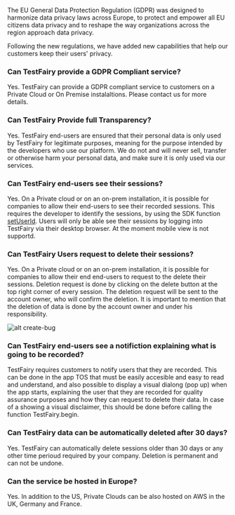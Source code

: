 The EU General Data Protection Regulation (GDPR) was designed to harmonize data privacy laws across Europe, to protect and empower all EU citizens data privacy and to reshape the way organizations across the region approach data privacy. 

Following the new regulations, we have added new capabilities that help our customers keep their users' privacy.

### Can TestFairy provide a GDPR Compliant service?

Yes. TestFairy can provide a GDPR compliant service to customers on a Private Cloud or On Premise instalaltions. Please contact us for more details.

### Can TestFairy Provide full Transparency?

Yes. TestFairy end-users are ensured that their personal data is only used by TestFairy for legitimate purposes, meaning for the purpose intended by the developers who use our platform. We do not and will never sell, transfer or otherwise harm your personal data, and make sure it is only used via our services.

### Can TestFairy end-users see their sessions?

Yes. On a Private cloud or on an on-prem installation, it is possible for companies to allow their end-users to see their recorded sessions. This requires the developer to identify the sessions, by using the SDK function [setUserId](https://docs.testfairy.com/SDK/Identifying_Your_Users.html).
Users will only be able see their sessions by logging into TestFairy via their desktop browser. At the moment mobile view is not supportd.

### Can TestFairy Users request to delete their sessions?

Yes. On a Private cloud or on an on-prem installation, it is possible for companies to allow their end end-users to request to the delete their sessions. Deletion request is done by clicking on the delete button at the top right corner of every session.
The deletion request will be sent to the account owner, who will confirm the deletion.
It is important to mention that the deletion of data is done by the account owner and under his responsibility.

![ alt create-bug](../../img/app/delete-btn.png)

### Can TestFairy end-users see a notifiction explaining what is going to be recorded?

TestFairy requires customers to notify users that they are recorded. This can be done in the app TOS that must be easily accesible and easy to read and understand, and also possible to display a visual dialong (pop up) when the app starts, explaining the user that they are recorded for quality assurance purposes and how they can request to delete their data.
In case of a showing a visual disclaimer, this should be done before calling the function TestFairy.begin.

### Can TestFairy data can be automatically deleted after 30 days?

Yes. TestFairy can automatically delete sessions older than 30 days or any other time perioud required by your company. Deletion is permanent and can not be undone.

### Can the service be hosted in Europe?

Yes. In addition to the US, Private Clouds can be also hosted on AWS in the UK, Germany and France.


